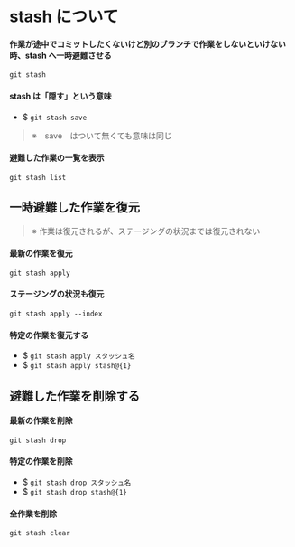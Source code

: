 # stash について
#### 作業が途中でコミットしたくないけど別のブランチで作業をしないといけない時、stash へ一時避難させる
    git stash
#### stash は「隠す」という意味
- $ `git stash save`
>※　save　はついて無くても意味は同じ
#### 避難した作業の一覧を表示
    git stash list
## 一時避難した作業を復元
>※ 作業は復元されるが、ステージングの状況までは復元されない
#### 最新の作業を復元
    git stash apply
#### ステージングの状況も復元
    git stash apply --index
#### 特定の作業を復元する
- $ `git stash apply スタッシュ名`
- $ `git stash apply stash@{1}`
## 避難した作業を削除する
#### 最新の作業を削除
    git stash drop
#### 特定の作業を削除
- $ `git stash drop スタッシュ名`
- $ `git stash drop stash@{1}`
#### 全作業を削除
    git stash clear

